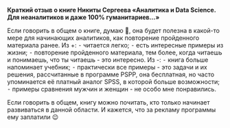 <b>Краткий отзыв о книге Никиты Сергеева «Аналитика и Data Science. Для неаналитиков и даже 100% гуманитариев…»</b>

Если говорить в общем о книге, думаю 🤔, она будет полезна в какой-то мере для начинающих аналитиков, как повторение пройденного материала ранее.
Из +:
 ⁃ читается легко;
 ⁃ есть интересные примеры из жизни;
 ⁃ повторение пройденного материала, тем более, когда читаешь и понимаешь, что ты читаешь - это интересно.
Из -:
 ⁃ книга больше напоминает учебник;
 ⁃ практически все примеры - это задачи и их решения, рассчитанные в программе PSPP, она бесплатная, но часто упоминается её платный аналог SPSS, в которой больше возможности;
 ⁃ примеры сравнения мужчин и женщин - не особо мне понравились.

Если говорить в общем, книгу можно почитать, кто только начинает развиваться в данной области. И кажется, что за рекламу программы ему заплатили 😉
